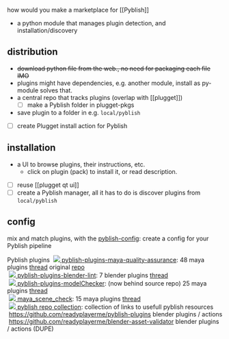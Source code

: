how would you make a marketplace for [[Pyblish]]

- a python module that manages plugin detection, and installation/discovery

## distribution
- ~~download python file from the web., no need for packaging each file IMO~~
- plugins might have dependencies, e.g. another module, install as py-module solves that.
- a central repo that tracks plugins (overlap with [[plugget]])
	- [ ] make a Pyblish folder in plugget-pkgs 
- save plugin to a folder in e.g. `local/pyblish`
- [ ] create Plugget install action for Pyblish
## installation
- a UI to browse plugins, their instructions, etc. 
	- click on plugin (pack) to install it, or read description.
- [ ] reuse  [[plugget qt ui]] 
- [ ] create a Pyblish manager, all it has to do is discover plugins from `local/pyblish`
## config
mix and match plugins, with the [pyblish-config](https://github.com/hannesdelbeke/pyblish-config): create a config for your Pyblish pipeline  

Pyblish plugins
 [![](https://camo.githubusercontent.com/e8c280cc9565beb5604096dcacf5c01f232eebe2c49f28510a3324310f405602/68747470733a2f2f696d672e736869656c64732e696f2f6769746875622f73746172732f68616e6e657364656c62656b652f7079626c6973682d706c7567696e732d6d6179612d7175616c6974792d6173737572616e63653f636f6c6f723d67726579266c6162656c3d254532254144253930267374796c653d666c61742d737175617265) pyblish-plugins-maya-quality-assurance](https://github.com/hannesdelbeke/pyblish-plugins-maya-quality-assurance): 48 maya plugins [thread](https://forums.pyblish.com/t/collection-of-48-reusable-plugins-for-maya-validation/679) original [repo](https://github.com/robertjoosten/maya-quality-assurance)  
 [![](https://camo.githubusercontent.com/1f1c657c73c46c40a900d90bbb4a55c810ceb5e9da9092d2be91b51784eecf63/68747470733a2f2f696d672e736869656c64732e696f2f6769746875622f73746172732f68616e6e657364656c62656b652f7079626c6973682d706c7567696e732d626c656e6465722d6c696e743f636f6c6f723d67726579266c6162656c3d254532254144253930267374796c653d666c61742d737175617265) pyblish-plugins-blender-lint](https://github.com/hannesdelbeke/pyblish-plugins-blender-lint): 7 blender plugins [thread](https://forums.pyblish.com/t/collection-of-7-generic-blender-plugins/693)  
 [![](https://camo.githubusercontent.com/dcdfabd2f895210418b819914693f01841c76de46c5416563915a3eb0e04abaa/68747470733a2f2f696d672e736869656c64732e696f2f6769746875622f73746172732f68616e6e657364656c62656b652f7079626c6973682d706c7567696e732d6d6f64656c436865636b65723f636f6c6f723d67726579266c6162656c3d254532254144253930267374796c653d666c61742d737175617265) pyblish-plugins-modelChecker](https://github.com/hannesdelbeke/pyblish-plugins-modelChecker): (now behind source repo) 25 maya plugins [thread](https://forums.pyblish.com/t/collection-of-25-maya-mesh-validation-plugins/692)  
 [![](https://camo.githubusercontent.com/4c8ad72e8b3a17519a2b8dbdddf5d09649283db3cfefa10977c5092ed13d43a0/68747470733a2f2f696d672e736869656c64732e696f2f6769746875622f73746172732f666b61696a756e2f6d6179615f7363656e655f636865636b3f636f6c6f723d67726579266c6162656c3d254532254144253930267374796c653d666c61742d737175617265) maya_scene_check](https://github.com/fkaijun/maya_scene_check): 15 maya plugins [thread](https://forums.pyblish.com/t/collection-of-15-reusable-plugins-for-maya-validation/680)  
 [![](https://camo.githubusercontent.com/269c07346fe55ab50a580593c2b308395b875adf044eacf16672290c15d5fad3/68747470733a2f2f696d672e736869656c64732e696f2f6769746875622f73746172732f68616e6e657364656c62656b652f7079626c6973682d7265706f2d636f6c6c656374696f6e3f636f6c6f723d67726579266c6162656c3d254532254144253930267374796c653d666c61742d737175617265) pyblish repo collection](https://github.com/hannesdelbeke/pyblish-repo-collection): collection of links to usefull pyblish resources
 https://github.com/readyplayerme/pyblish-plugins blender plugins / actions
 https://github.com/readyplayerme/blender-asset-validator blender plugins / actions (DUPE)